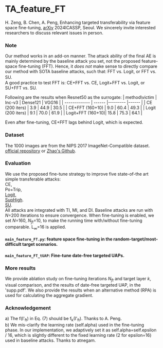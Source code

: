 # TA_feature_FT
H. Zeng, B. Chen, A. Peng, Enhancing targeted transferability via feature space fine-tuning, [arXiv](https://arxiv.org/abs/2401.02727) 2024ICASSP, Seoul. We sincerely invite interested researchers to discuss relevant issues in person.

### Note
Our method works in an add-on manner. The attack ability of the final AE is mainly determined by the baseline attack you set, not the proposed feature-space fine-tuning (FFT). Hence, it _does not_ make sense to directly compare our method with SOTA baseline attacks, such that: FFT vs. Logit, or FFT vs. SU.　  
A good practice to test FFT is: CE+FFT vs. CE, Logit+FFT vs. Logit, or SU+FFT vs. SU.

Following are the results when Resnet50 as the surrogate:
| method\victim     | Inc-v3 | Dense121 | VGG16 |
| -------------     | ------ |--------- |------ |
| CE (200 iters)    | 3.9    | 44.9     | 30.5  |
| CE+FFT (160+10)   | 9.0    | 60.4     | 49.3  |
| Logit (200 iters) | 9.1    | 70.0     | 61.9  |
| Logit+FFT (160+10)| 15.8   | 75.3     | 64.1  |
 
Even after fine-tuning, CE+FFT lags behind Logit, which is expected.

### Dataset
The 1000 images are from the NIPS 2017 ImageNet-Compatible dataset. [official repository](https://github.com/cleverhans-lab/cleverhans/tree/master/cleverhans_v3.1.0/examples/nips17_adversarial_competition/dataset) or [Zhao's Github](https://github.com/ZhengyuZhao/Targeted-Tansfer/tree/main/dataset). 

### Evaluation
We use the proposed fine-tune strategy to improve five state-of-the art simple transferable attacks:   
CE,   
Po+Trip,  
[Logit](https://github.com/ZhengyuZhao/Targeted-Transfer),   
[SupHigh](https://github.com/zengh5/Transferable_targeted_attack).  
[SU](https://github.com/zhipeng-wei/Self-Universality).  
All attacks are integrated with TI, MI, and DI. Baseline attacks are run with _N_=200 iterations to ensure convergence. When fine-tuning is enabled, we set _N_=160, _N<sub>ft</sub>_=10, to make the running time with/without fine-tuning comparable.
L<sub>&infin;</sub>=16 is applied.

#### ```main_feature_FT.py```: feature space fine-tuning in the random-target/most-difficult target scenarios.
#### ```main_feature_FT_tUAP```: Fine-tune date-free targeted UAPs. 

### More results
We provide ablation study on fine-tuning iterations _N<sub>ft</sub>_ and target layer _k_, visual comparison, and the results of date-free targeted UAP, in the 'supp.pdf'. We also provide the results when an alternative method (RPA) is used for calculating the aggregate gradient.

### Acknowledgement
a) The f(I'<sub>ft</sub>) in Eq. (7) should be f<sub>k</sub>(I'<sub>ft</sub>). Thanks to A. Peng.  
b) We mis-clarify the learning rate (self.alpha) used in the fine-tuning phase. In our implementation, we adaptively set it as self.alpha=self.epsilon / 16, which is slightly different to the fixed learning rate (2 for epsilon=16) used in baseline attacks. Thanks to atnegam.
